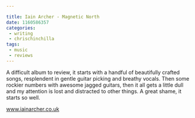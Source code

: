 ```yaml
---

title: Iain Archer - Magnetic North
date: 1160586357
categories:
 - writing
 - chrischinchilla
tags: 
 - music 
 - reviews
---
```


A difficult album to review, it starts with a handful of beautifully crafted songs, resplendent in gentle guitar picking and breathy vocals. Then some rockier numbers with awesome jagged guitars, then it all gets a little dull and my attention is lost and distracted to other things. A great shame, it starts so well.

<a href='https://www.iainarcher.co.uk' target='_blank'>www.iainarcher.co.uk</a>
